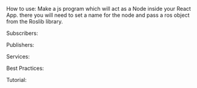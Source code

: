 How to use:
 Make a js program which will act as a Node inside your React App. there you will need to set a name for the node and pass a ros object from the Roslib library.

 Subscribers:

 Publishers:

 Services:


 Best Practices:

 Tutorial:
 